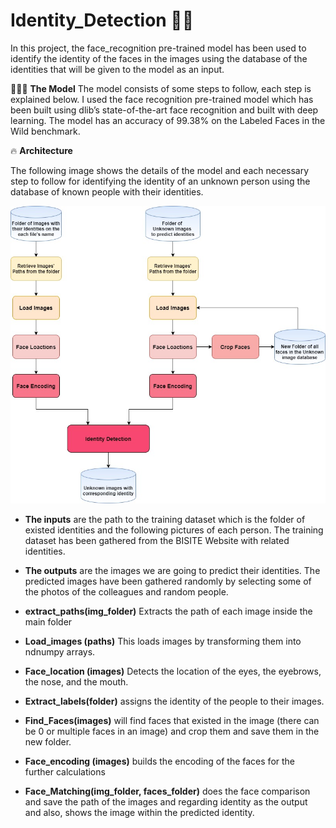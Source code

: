 # Identity_Detection 👩👨
In this project, the face_recognition pre-trained model has been used to identify the identity of the faces in the images using the database of the identities that will be given to the model as an input.


🧙🏻‍♂️ **The Model** 
The model consists of some steps to follow, each step is explained below. I used the face recognition pre-trained model which has been built using dlib’s state-of-the-art face recognition and built with deep learning. The model has an accuracy of 99.38% on the Labeled Faces in the Wild benchmark.


🔥 **Architecture**

The following image shows the details of the model and each necessary step to follow for identifying the identity of an unknown person using the database of known people with their identities.

<p align="center">
  <img src="https://github.com/NiloufarShoeibi/Identity_Detection/blob/main/Identity%20Detection%20Diagram.jpg" width="750" title="The Model's Architecture">
 
</p>

- **The inputs** are the path to the training dataset which is the folder of existed identities and the following pictures of each person.
The training dataset has been gathered from the BISITE Website with related identities.
- **The outputs** are the images we are going to predict their identities.
The predicted images have been gathered randomly by selecting some of the photos of the colleagues and random people.

- **extract_paths(img_folder)** Extracts the path of each image inside the main folder
- **Load_images (paths)** This loads images by transforming them into ndnumpy arrays.
- **Face_location (images)** Detects the location of the eyes, the eyebrows, the nose, and the mouth. 
- **Extract_labels(folder)** assigns the identity of the people to their images.
- **Find_Faces(images)** will find faces that existed in the image (there can be 0 or multiple faces in an image) and crop them and save them in the new folder.  
- **Face_encoding (images)** builds the encoding of the faces for the further calculations
- **Face_Matching(img_folder, faces_folder)** does the face comparison and save the path of the images and regarding identity as the output and also, shows the image within the predicted identity.
